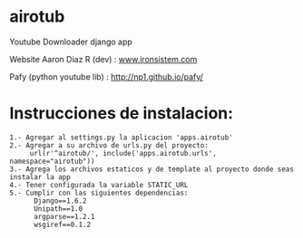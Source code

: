airotub
=======

Youtube Downloader django app

Website Aaron Diaz R (dev) : www.ironsistem.com

Pafy (python youtube lib) : http://np1.github.io/pafy/


Instrucciones de instalacion:
==============================

    1.- Agregar al settings.py la aplicacion 'apps.airotub'
    2.- Agregar a su archivo de urls.py del proyecto:
         url(r'^airotub/', include('apps.airotub.urls', namespace="airotub"))
    3.- Agrega los archivos estaticos y de template al proyecto donde seas instalar la app
    4.- Tener configurada la variable STATIC_URL
    5.- Cumplir con las siguientes dependencias:
          Django==1.6.2
          Unipath==1.0
          argparse==1.2.1
          wsgiref==0.1.2
    



          
          


